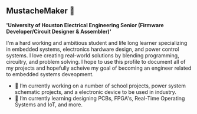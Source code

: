 ## MustacheMaker 👋

**'University of Houston Electrical Engineering Senior (Firmware Developer/Circuit Designer & Assembler)'**

I'm a hard working and ambitious student and life long learner specializing in embedded systems, electronics hardware design, and power control systems. I love creating real-world solutions by blending programming, circuitry, and problem solving. I hope to use this profile to document all of my projects and hopefully acheive my goal of becoming an engineer related to embedded systems deveopment.

- 🔭 I’m currently working on a number of school projects, power system schematic projects, and a electronic device to be used in industry.
-  🌱 I’m currently learning designing PCBs, FPGA's, Real-Time Operating Systems and IoT, and more.
<!--
**MustacheMaker/MustacheMaker** is a ✨ _special_ ✨ repository because its `README.md` (this file) appears on your GitHub profile.

Here are some ideas to get you started:

- 👯 I’m looking to collaborate on ...
- 🤔 I’m looking for help with ...
- 💬 Ask me about ...
- 📫 How to reach me: ...
- 😄 Pronouns: ...
- ⚡ Fun fact: ...
-->
